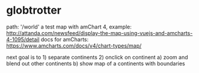 # globtrotter
 
path: '/world' a test map with amChart 4, example: http://attanda.com/newsfeed/display-the-map-using-vuejs-and-amcharts-4-1095/detail
docs for amCharts: https://www.amcharts.com/docs/v4/chart-types/map/

next goal is to 1) separate continents 2) onclick on continent a) zoom and blend out other continents b) show map of a continents with boundaries
